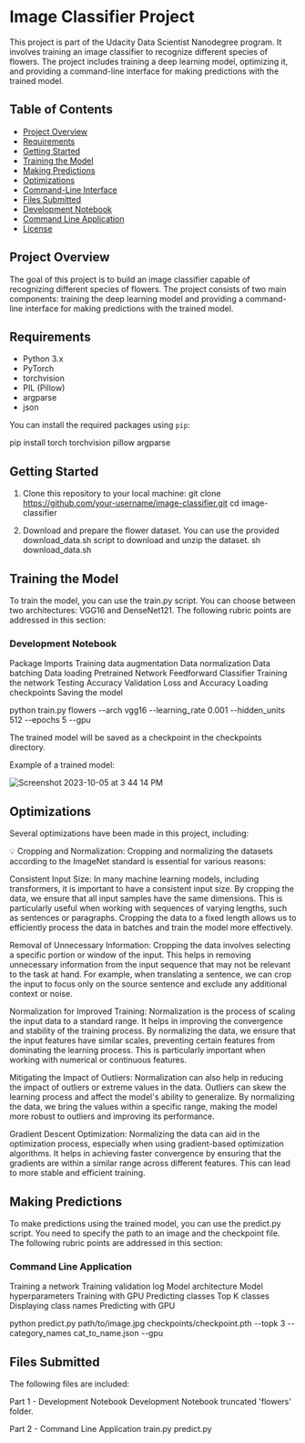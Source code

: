 # Image Classifier Project

This project is part of the Udacity Data Scientist Nanodegree program. It involves training an image classifier to recognize different species of flowers. The project includes training a deep learning model, optimizing it, and providing a command-line interface for making predictions with the trained model.

## Table of Contents
- [Project Overview](#project-overview)
- [Requirements](#requirements)
- [Getting Started](#getting-started)
- [Training the Model](#training-the-model)
- [Making Predictions](#making-predictions)
- [Optimizations](#optimizations)
- [Command-Line Interface](#command-line-interface)
- [Files Submitted](#files-submitted)
- [Development Notebook](#development-notebook)
- [Command Line Application](#command-line-application)
- [License](#license)

## Project Overview

The goal of this project is to build an image classifier capable of recognizing different species of flowers. The project consists of two main components: training the deep learning model and providing a command-line interface for making predictions with the trained model.

## Requirements

- Python 3.x
- PyTorch
- torchvision
- PIL (Pillow)
- argparse
- json

You can install the required packages using `pip`:

pip install torch torchvision pillow argparse

## Getting Started
1. Clone this repository to your local machine:
  git clone https://github.com/your-username/image-classifier.git
  cd image-classifier
  
2. Download and prepare the flower dataset. You can use the provided download_data.sh script to download and unzip the dataset.
  sh download_data.sh

## Training the Model
To train the model, you can use the train.py script. You can choose between two architectures: VGG16 and DenseNet121. The following rubric points are addressed in this section:

### Development Notebook
Package Imports
Training data augmentation
Data normalization
Data batching
Data loading
Pretrained Network
Feedforward Classifier
Training the network
Testing Accuracy
Validation Loss and Accuracy
Loading checkpoints
Saving the model

python train.py flowers --arch vgg16 --learning_rate 0.001 --hidden_units 512 --epochs 5 --gpu

The trained model will be saved as a checkpoint in the checkpoints directory.

Example of a trained model:

![Screenshot 2023-10-05 at 3 44 14 PM](https://github.com/yannellym/ImageClassifier/assets/91508647/9e7f7d1f-2f83-4468-86c4-9e512ac4ab54)



## Optimizations
Several optimizations have been made in this project, including:

💡 Cropping and Normalization: Cropping and normalizing the datasets according to the ImageNet standard is essential for various reasons:

Consistent Input Size: In many machine learning models, including transformers, it is important to have a consistent input size. By cropping the data, we ensure that all input samples have the same dimensions. This is particularly useful when working with sequences of varying lengths, such as sentences or paragraphs. Cropping the data to a fixed length allows us to efficiently process the data in batches and train the model more effectively.

Removal of Unnecessary Information: Cropping the data involves selecting a specific portion or window of the input. This helps in removing unnecessary information from the input sequence that may not be relevant to the task at hand. For example, when translating a sentence, we can crop the input to focus only on the source sentence and exclude any additional context or noise.

Normalization for Improved Training: Normalization is the process of scaling the input data to a standard range. It helps in improving the convergence and stability of the training process. By normalizing the data, we ensure that the input features have similar scales, preventing certain features from dominating the learning process. This is particularly important when working with numerical or continuous features.

Mitigating the Impact of Outliers: Normalization can also help in reducing the impact of outliers or extreme values in the data. Outliers can skew the learning process and affect the model's ability to generalize. By normalizing the data, we bring the values within a specific range, making the model more robust to outliers and improving its performance.

Gradient Descent Optimization: Normalizing the data can aid in the optimization process, especially when using gradient-based optimization algorithms. It helps in achieving faster convergence by ensuring that the gradients are within a similar range across different features. This can lead to more stable and efficient training.

## Making Predictions
To make predictions using the trained model, you can use the predict.py script. You need to specify the path to an image and the checkpoint file. The following rubric points are addressed in this section:

### Command Line Application
Training a network
Training validation log
Model architecture
Model hyperparameters
Training with GPU
Predicting classes
Top K classes
Displaying class names
Predicting with GPU

python predict.py path/to/image.jpg checkpoints/checkpoint.pth --topk 3 --category_names cat_to_name.json --gpu

## Files Submitted
The following files are included:

Part 1 - Development Notebook
Development Notebook
truncated 'flowers' folder.

Part 2 - Command Line Application
train.py
predict.py

